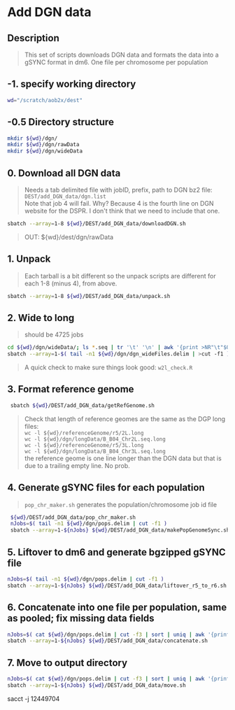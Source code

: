 # Add DGN data

## Description
> This set of scripts downloads DGN data and formats the data into a gSYNC format in dm6. One file per chromosome per population


## -1. specify working directory
```bash
wd="/scratch/aob2x/dest"
```
## -0.5 Directory structure
```bash
mkdir ${wd}/dgn/
mkdir ${wd}/dgn/rawData
mkdir ${wd}/dgn/wideData
```

## 0. Download all DGN data
> Needs a tab delimited file with jobID, prefix, path to DGN bz2 file: `DEST/add_DGN_data/dgn.list` <br/>
> Note that job 4 will fail. Why? Because 4 is the fourth line on DGN website for the DSPR. I don't think that we need to include that one.<br/>
```bash
sbatch --array=1-8 ${wd}/DEST/add_DGN_data/downloadDGN.sh
```
> OUT: ${wd}/dest/dgn/rawData<br/>


## 1. Unpack
> Each tarball is a bit different so the unpack scripts are different for each 1-8 (minus 4), from above. <br/>
 ```bash
sbatch --array=1-8 ${wd}/DEST/add_DGN_data/unpack.sh
```

## 2. Wide to long
> should be 4725 jobs <br/>
```bash
cd ${wd}/dgn/wideData/; ls *.seq | tr '\t' '\n' | awk '{print >NR"\t"$0}' > ${wd}/dgn/dgn_wideFiles.delim
sbatch --array=1-$( tail -n1 ${wd}/dgn/dgn_wideFiles.delim | >cut -f1 ) ${wd}/DEST/add_DGN_data/wide2long.sh
```
> A quick check to make sure things look good:
> `w2l_check.R`

## 3. Format reference genome
```bash
 sbatch ${wd}/DEST/add_DGN_data/getRefGenome.sh
```

> Check that length of reference geomes are the same as the DGP long files: <br/>
> `wc -l ${wd}/referenceGenome/r5/2L.long` <br/>
> `wc -l ${wd}/dgn/longData/B_B04_Chr2L.seq.long` <br/>
> `wc -l ${wd}/referenceGenome/r5/3L.long` <br/>
> `wc -l ${wd}/dgn/longData/B_B04_Chr3L.seq.long` <br/>
> the reference geome is one line longer than the DGN data but that is due to a trailing empty line. No prob. <br/>

## 4. Generate gSYNC files for each population
> `pop_chr_maker.sh` generates the population/chromosome job id file

```bash
 ${wd}/DEST/add_DGN_data/pop_chr_maker.sh
 nJobs=$( tail -n1 ${wd}/dgn/pops.delim | cut -f1 )
 sbatch --array=1-${nJobs} ${wd}/DEST/add_DGN_data/makePopGenomeSync.sh
```

## 5. Liftover to dm6 and generate bgzipped gSYNC file
```bash
nJobs=$( tail -n1 ${wd}/dgn/pops.delim | cut -f1 )
sbatch --array=1-${nJobs} ${wd}/DEST/add_DGN_data/liftover_r5_to_r6.sh
```

## 6. Concatenate into one file per population, same as pooled; fix missing data fields
```bash
nJobs=$( cat ${wd}/dgn/pops.delim | cut -f3 | sort | uniq | awk '{print NR}'| tail -n1 )
sbatch --array=1-${nJobs} ${wd}/DEST/add_DGN_data/concatenate.sh
```

## 7. Move to output directory
```bash
nJobs=$( cat ${wd}/dgn/pops.delim | cut -f3 | sort | uniq | awk '{print NR}'| tail -n1 )
sbatch --array=1-${nJobs} ${wd}/DEST/add_DGN_data/move.sh
```
sacct -j 12449704
